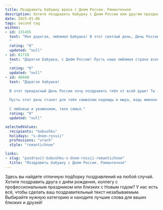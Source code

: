 ```yaml
---
title: Поздравить бабушку врача с Днем России. Романтичное
description: Хотите поздравить бабушку с Днем России или другим праздником? Наш ИИ создаст незабываемое поздравление, а вы обязательно выделитесь среди других.  
date: 2025-01-06
tags: second tag
wishes:
- id: 131455
  text: "Моя дорогая, любимая Бабушка! В этот светлый день, День России, я хочу от всей души поздравить Вас с праздником!  Ваша жизнь, подобно великой русской реке, течёт спокойно и мудро, неся в себе доброту, любовь и заботу.  Вы – врач по призванию, а сердце Ваше –  бесконечно  доброе и отзывчивое, как сердце самой России. Пусть этот день наполнит Вашу жизнь радостью и умиротворением, а наша любовь будет Вашим неизменным  лекарством от всех невзгод. С праздником!
  "
  rating: "0"
  updated: "null"
- id: 81718
  text: "Дорогая Бабушка, с Днём России! Пусть наша любимая страна всегда будет сильной и процветающей, а мы - её любящими и верными гражданами. Пусть ваше доброе сердце, как и ваши руки, которые так много лет исцеляли людей, всегда будут наполнены теплом и любовью. С праздником!
  "
  rating: "0"
  updated: "null"
- id: 40440
  text: "Дорогая бабушка!
  
  В этот прекрасный День России хочу поздравить тебя от всей души! Ты - не только наша заботливая бабушка, но и светлый пример силы духа и вдохновения. В твоих руках, как у истинного врача, — не только целебные знания, но и тепло, которое исцеляет сердца.
  
  Пусть этот день станет для тебя символом надежды и мира, ведь именно ты даришь нам спокойствие и любовь, как светит солнце над нашей родиной. Желаю здоровья, радости и бесконечного счастья!
  
  С любовью и уважением, твоя семья."
  rating: "0"
  updated: "null"

selectedValues:
  recipients: "babushku"
  holidays: "s-dnem-rossii"
  professions: "vrach"
  style: "romantichnoe"

links:
- slug: "pozdravit-babushku-s-dnem-rossii-romantichnoe"
  title: "Поздравить бабушку с Днем России. Романтичное"
---
```


Здесь вы найдете отличную подборку поздравлений на любой случай.
Хотите поздравить друга с днём рождения, коллегу с профессиональным праздником или близких с Новым годом? У нас есть всё, чтобы сделать ваш поздравительный текст незабываемым. Выбирайте нужную категорию и находите лучшие слова для ваших близких и друзей!
